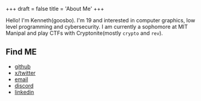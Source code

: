 +++
draft = false
title = 'About Me'
+++

Hello! I'm Kenneth(goosbo). I'm 19 and interested in computer graphics, low level programming and cybersecurity. I am currently a sophomore at MIT Manipal and play CTFs with Cryptonite(mostly `crypto` and `rev`).

## Find ME

* [github](https://github.com/goosbo)
* [x/twitter](https://x.com/Kenn_Rodri314)
* [email](mailto:keb1898@protonmail.com)
* [discord](https://discord.com/users/601390614755409922)
* [linkedin](https://www.linkedin.com/in/kenneth-rodrigues-96b840233/)



